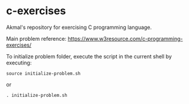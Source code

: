 # c-exercises

Akmal's repository for exercising C programming language.

Main problem reference:
https://www.w3resource.com/c-programming-exercises/

To initialize problem folder, execute the script in the current shell by executing:

`source initialize-problem.sh`

or

`. initialize-problem.sh`